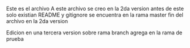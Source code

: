 Este es el archivo A
este archivo se creo en la 2da version 
antes de este solo existian README y gitignore
se encuentra en la rama master
fin del archivo en la 2da version

Edicion en una tercera version sobre rama branch
agrega en la rama de prueba
